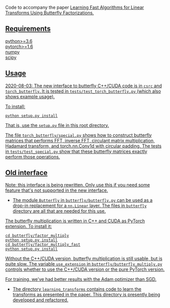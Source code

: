 Code to accompany the paper <a href="https://arxiv.org/abs/1903.05895">Learning Fast Algorithms for Linear Transforms Using Butterfly Factorizations.

## Requirements
python>=3.6  
pytorch>=1.6  
numpy  
scipy

## Usage

2020-08-03: The new interface to butterfly C++/CUDA code is in `csrc` and
`torch_butterfly`.
It is tested in `tests/test_torch_butterfly.py` (which also shows example
usage).

To install:
```
python setup.py install
```
That is, use the `setup.py` file in this root directory.

The file `torch_butterfly/special.py` shows how to construct butterfly matrices
that performs FFT, inverse FFT, circulant matrix multiplication,
Hadamard transform, and torch.nn.Conv1d with circular padding. The tests in
`tests/test_special.py` show that these butterfly matrices exactly perform
those operations.

## Old interface

Note: this interface is being rewritten. Only use this if you need some feature
that's not supported in the new interface.

* The module `Butterfly` in `butterfly/butterfly.py` can be used as a drop-in
replacement for a `nn.Linear` layer. The files in `butterfly` directory are all
that are needed for this use.

The butterfly multiplication is written in C++ and CUDA as PyTorch extension.
To install it:
```
cd butterfly/factor_multiply
python setup.py install
cd butterfly/factor_multiply_fast
python setup.py install
```
Without the C++/CUDA version, butterfly multiplication is still usable, but is
quite slow. The variable `use_extension` in `butterfly/butterfly_multiply.py`
controls whether to use the C++/CUDA version or the pure PyTorch version.

For training, we've had better results with the Adam optimizer than SGD.

* The directory `learning_transforms` contains code to learn the transforms
  as presented in the paper. This directory is presently being developed and
  refactored.


